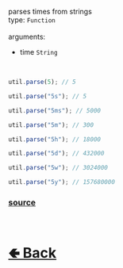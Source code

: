 parses times from strings<br>
type: `Function`<br><br>
arguments:
- time `String`

<br>

```js
util.parse(5); // 5

util.parse("5s"); // 5

util.parse("5ms"); // 5000

util.parse("5m"); // 300

util.parse("5h"); // 18000

util.parse("5d"); // 432000

util.parse("5w"); // 3024000

util.parse("5y"); // 157680000
```

### [source](https://github.com/paigeroid/noscord.js/blob/main/src/Services/UtilService/custard/parse.js)

<br> <h1> [🢀 Back](https://github.com/paigeroid/noscord.js/wiki/Util) </h1>